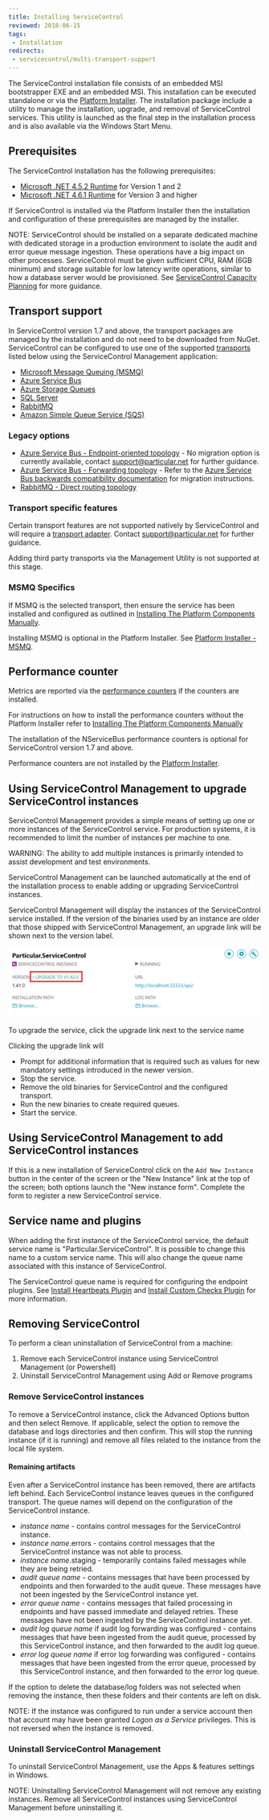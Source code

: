 ```yaml
---
title: Installing ServiceControl
reviewed: 2018-06-15
tags:
 - Installation
redirects:
 - servicecontrol/multi-transport-support
---
```


The ServiceControl installation file consists of an embedded MSI bootstrapper EXE and an embedded MSI. This installation can be executed standalone or via the [Platform Installer](/platform/installer/). The installation package include a utility to manage the installation, upgrade, and removal of ServiceControl services. This utility is launched as the final step in the installation process and is also available via the Windows Start Menu.


## Prerequisites

The ServiceControl installation has the following prerequisites:

 * [Microsoft .NET 4.5.2 Runtime](https://www.microsoft.com/en-us/download/details.aspx?id=42643) for Version 1 and 2
 * [Microsoft .NET 4.6.1 Runtime](https://www.microsoft.com/en-us/download/details.aspx?id=49982) for Version 3 and higher

If ServiceControl is installed via the Platform Installer then the installation and configuration of these prerequisites are managed by the installer.

NOTE: ServiceControl should be installed on a separate dedicated machine with dedicated storage in a production environment to isolate the audit and error queue message ingestion. These operations have a big impact on other processes. ServiceControl must be given sufficient CPU, RAM (6GB minimum) and storage suitable for low latency write operations, similar to how a database server would be provisioned. See [ServiceControl Capacity Planning](capacity-and-planning.md) for more guidance.

## Transport support

In ServiceControl version 1.7 and above, the transport packages are managed by the installation and do not need to be downloaded from NuGet. ServiceControl can be configured to use one of the supported [transports](/transports/) listed below using the ServiceControl Management application:

* [Microsoft Message Queuing (MSMQ)](/transports/msmq/)
* [Azure Service Bus](/transports/azure-service-bus-netstandard)
* [Azure Storage Queues](/transports/azure-storage-queues/)
* [SQL Server](/transports/sql/)
* [RabbitMQ](/transports/rabbitmq/)
* [Amazon Simple Queue Service (SQS)](/transports/sqs/)

### Legacy options

* [Azure Service Bus - Endpoint-oriented topology](/transports/azure-service-bus) - No migration option is currently available, contact support@particular.net for further guidance.
* [Azure Service Bus - Forwarding topology](/transports/azure-service-bus) - Refer to the [Azure Service Bus backwards compatibility documentation](/transports/azure-service-bus-netstandard/compatibility.md) for migration instructions.
* [RabbitMQ - Direct routing topology](/transports/rabbitmq/routing-topology.md#direct-routing-topology)

### Transport specific features

Certain transport features are not supported natively by ServiceControl and will require a [transport adapter](/servicecontrol/transport-adapter). Contact support@particular.net for further guidance.

Adding third party transports via the Management Utility is not supported at this stage.

### MSMQ Specifics

If MSMQ is the selected transport, then ensure the service has been installed and configured as outlined in [Installing The Platform Components Manually](/platform/installer/offline.md#platform-installer-components-nservicebus-prerequisites).

Installing MSMQ is optional in the Platform Installer. See [Platform Installer - MSMQ](/platform/installer/#select-items-to-install-configure-microsoft-message-queuing).

## Performance counter

Metrics are reported via the [performance counters](/monitoring/metrics/performance-counters.md) if the counters are installed.

For instructions on how to install the performance counters without the Platform Installer refer to [Installing The Platform Components Manually](/platform/installer/offline.md)

The installation of the NServiceBus performance counters is optional for ServiceControl version 1.7 and above.

Performance counters are not installed by the [Platform Installer](/platform/installer/).


## Using ServiceControl Management to upgrade ServiceControl instances

ServiceControl Management provides a simple means of setting up one or more instances of the ServiceControl service. For production systems, it is recommended to limit the number of instances per machine to one.

WARNING: The ability to add multiple instances is primarily intended to assist development and test environments.

ServiceControl Management can be launched automatically at the end of the installation process to enable adding or upgrading ServiceControl instances.

ServiceControl Management will display the instances of the ServiceControl service installed. If the version of the binaries used by an instance are older that those shipped with ServiceControl Management, an upgrade link will be shown next to the version label.

![](managementutil-upgradelink.png 'width=500')

To upgrade the service, click the upgrade link next to the service name

Clicking the upgrade link will

 * Prompt for additional information that is required such as values for new mandatory settings introduced in the newer version.
 * Stop the service.
 * Remove the old binaries for ServiceControl and the configured transport.
 * Run the new binaries to create required queues.
 * Start the service.


## Using ServiceControl Management to add ServiceControl instances

If this is a new installation of ServiceControl click on the `Add New Instance` button in the center of the screen or the "New Instance" link at the top of the screen; both options launch the "New instance form". Complete the form to register a new ServiceControl service.


## Service name and plugins

When adding the first instance of the ServiceControl service, the default service name is "Particular.ServiceControl". It is possible to change this name to a custom service name. This will also change the queue name associated with this instance of ServiceControl.

The ServiceControl queue name is required for configuring the endpoint plugins. See [Install Heartbeats Plugin](/monitoring/heartbeats/install-plugin.md) and [Install Custom Checks Plugin](/monitoring/custom-checks/install-plugin.md) for more information.


## Removing ServiceControl

To perform a clean uninstallation of ServiceControl from a machine:

1. Remove each ServiceControl instance using ServiceControl Management (or Powershell)
2. Uninstall ServiceControl Management using Add or Remove programs

### Remove ServiceControl instances

To remove a ServiceControl instance, click the Advanced Options button and then select Remove. If applicable, select the option to remove the database and logs directories and then confirm. This will stop the running instance (if it is running) and remove all files related to the instance from the local file system.

#### Remaining artifacts

Even after a ServiceControl instance has been removed, there are artifacts left behind. Each ServiceControl instance leaves queues in the configured transport. The queue names will depend on the configuration of the ServiceControl instance.

- _instance name_ - contains control messages for the ServiceControl instance.
- _instance name_.errors - contains control messages that the ServiceControl instance was not able to process.
- _instance name_.staging - temporarily contains failed messages while they are being retried.
- _audit queue name_ - contains messages that have been processed by endpoints and then forwarded to the audit queue. These messages have not been ingested by the ServiceControl instance yet.
- _error queue name_ - contains messages that failed processing in endpoints and have passed immediate and delayed retries. These messages have not been ingested by the ServiceControl instance yet.
- _audit log queue name_ if audit log forwarding was configured - contains messages that have been ingested from the audit queue, processed by this ServiceControl instance, and then forwarded to the audit log queue.
- _error log queue name_ if error log forwarding was configured - contains messages that have been ingested from the error queue, processed by this ServiceControl instance, and then forwarded to the error log queue.

If the option to delete the database/log folders was not selected when removing the instance, then these folders and their contents are left on disk.

NOTE: If the instance was configured to run under a service account then that account may have been granted _Logon as a Service_ privileges. This is not reversed when the instance is removed.

### Uninstall ServiceControl Management

To uninstall ServiceControl Management, use the Apps & features settings in Windows. 

NOTE: Uninstalling ServiceControl Management will not remove any existing instances. Remove all ServiceControl instances using ServiceControl Management before uninstalling it.

